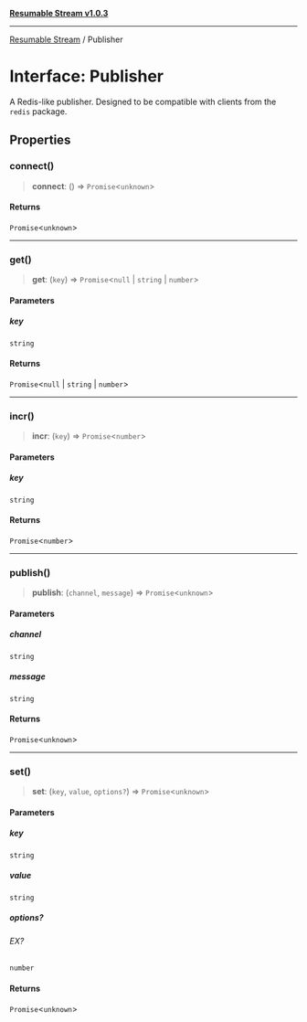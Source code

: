 [**Resumable Stream v1.0.3**](../README.md)

***

[Resumable Stream](../README.md) / Publisher

# Interface: Publisher

A Redis-like publisher. Designed to be compatible with clients from the `redis` package.

## Properties

### connect()

> **connect**: () => `Promise`\<`unknown`\>

#### Returns

`Promise`\<`unknown`\>

***

### get()

> **get**: (`key`) => `Promise`\<`null` \| `string` \| `number`\>

#### Parameters

##### key

`string`

#### Returns

`Promise`\<`null` \| `string` \| `number`\>

***

### incr()

> **incr**: (`key`) => `Promise`\<`number`\>

#### Parameters

##### key

`string`

#### Returns

`Promise`\<`number`\>

***

### publish()

> **publish**: (`channel`, `message`) => `Promise`\<`unknown`\>

#### Parameters

##### channel

`string`

##### message

`string`

#### Returns

`Promise`\<`unknown`\>

***

### set()

> **set**: (`key`, `value`, `options?`) => `Promise`\<`unknown`\>

#### Parameters

##### key

`string`

##### value

`string`

##### options?

###### EX?

`number`

#### Returns

`Promise`\<`unknown`\>
